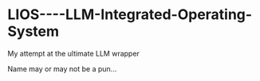 # LIOS----LLM-Integrated-Operating-System

My attempt at the ultimate LLM wrapper

Name may or may not be a pun...
